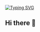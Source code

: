 [![Typing SVG](https://readme-typing-svg.demolab.com/?lines=First+line+of+text;Second+line+of+text)](https://git.io/typing-svg)

## Hi there 👋

<!--
**NikolayBerezhnoy/NikolayBerezhnoy** is a ✨ _special_ ✨ repository because its `README.md` (this file) appears on your GitHub profile.

Here are some ideas to get you started:

- 🌱 I’m currently learning python, c#/c++
- 👯 I’m looking to collaborate on ...
- 🤔 I’m looking for help with ...
- 💬 Ask me about ...
- 📫 How to reach me: m<a href="mailto:bernikolay09@gmail.com">mail</a>
- ⚡ Portfolio: ...
-->
